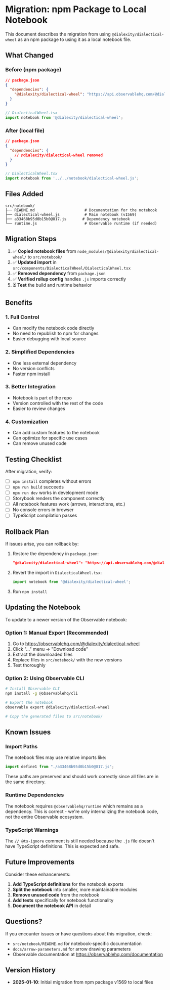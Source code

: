 # Migration: npm Package to Local Notebook

This document describes the migration from using `@dialexity/dialectical-wheel` as an npm package to using it as a local notebook file.

## What Changed

### Before (npm package)

```json
// package.json
{
  "dependencies": {
    "@dialexity/dialectical-wheel": "https://api.observablehq.com/@dialexity/dialectical-wheel@1569.tgz?v=3"
  }
}
```

```typescript
// DialecticalWheel.tsx
import notebook from '@dialexity/dialectical-wheel';
```

### After (local file)

```json
// package.json
{
  "dependencies": {
    // @dialexity/dialectical-wheel removed
  }
}
```

```typescript
// DialecticalWheel.tsx
import notebook from '../../notebook/dialectical-wheel.js';
```

## Files Added

```
src/notebook/
├── README.md                      # Documentation for the notebook
├── dialectical-wheel.js           # Main notebook (v1569)
├── a33468b95d0b15b0@817.js       # Dependency notebook
└── runtime.js                     # Observable runtime (if needed)
```

## Migration Steps

1. ✅ **Copied notebook files** from `node_modules/@dialexity/dialectical-wheel/` to `src/notebook/`
2. ✅ **Updated import** in `src/components/DialecticalWheel/DialecticalWheel.tsx`
3. ✅ **Removed dependency** from `package.json`
4. ✅ **Verified rollup config** handles `.js` imports correctly
5. ⏳ **Test** the build and runtime behavior

## Benefits

### 1. **Full Control**
- Can modify the notebook code directly
- No need to republish to npm for changes
- Easier debugging with local source

### 2. **Simplified Dependencies**
- One less external dependency
- No version conflicts
- Faster npm install

### 3. **Better Integration**
- Notebook is part of the repo
- Version controlled with the rest of the code
- Easier to review changes

### 4. **Customization**
- Can add custom features to the notebook
- Can optimize for specific use cases
- Can remove unused code

## Testing Checklist

After migration, verify:

- [ ] `npm install` completes without errors
- [ ] `npm run build` succeeds
- [ ] `npm run dev` works in development mode
- [ ] Storybook renders the component correctly
- [ ] All notebook features work (arrows, interactions, etc.)
- [ ] No console errors in browser
- [ ] TypeScript compilation passes

## Rollback Plan

If issues arise, you can rollback by:

1. Restore the dependency in `package.json`:
   ```json
   "@dialexity/dialectical-wheel": "https://api.observablehq.com/@dialexity/dialectical-wheel@1569.tgz?v=3"
   ```

2. Revert the import in `DialecticalWheel.tsx`:
   ```typescript
   import notebook from '@dialexity/dialectical-wheel';
   ```

3. Run `npm install`

## Updating the Notebook

To update to a newer version of the Observable notebook:

### Option 1: Manual Export (Recommended)

1. Go to https://observablehq.com/@dialexity/dialectical-wheel
2. Click "..." menu → "Download code"
3. Extract the downloaded files
4. Replace files in `src/notebook/` with the new versions
5. Test thoroughly

### Option 2: Using Observable CLI

```bash
# Install Observable CLI
npm install -g @observablehq/cli

# Export the notebook
observable export @dialexity/dialectical-wheel

# Copy the generated files to src/notebook/
```

## Known Issues

### Import Paths

The notebook files may use relative imports like:
```javascript
import define1 from "./a33468b95d0b15b0@817.js";
```

These paths are preserved and should work correctly since all files are in the same directory.

### Runtime Dependencies

The notebook requires `@observablehq/runtime` which remains as a dependency. This is correct - we're only internalizing the notebook code, not the entire Observable ecosystem.

### TypeScript Warnings

The `// @ts-ignore` comment is still needed because the `.js` file doesn't have TypeScript definitions. This is expected and safe.

## Future Improvements

Consider these enhancements:

1. **Add TypeScript definitions** for the notebook exports
2. **Split the notebook** into smaller, more maintainable modules
3. **Remove unused code** from the notebook
4. **Add tests** specifically for notebook functionality
5. **Document the notebook API** in detail

## Questions?

If you encounter issues or have questions about this migration, check:

- `src/notebook/README.md` for notebook-specific documentation
- `docs/arrow-parameters.md` for arrow drawing parameters
- Observable documentation at https://observablehq.com/documentation

## Version History

- **2025-01-10**: Initial migration from npm package v1569 to local files

